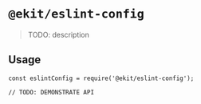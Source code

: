 # `@ekit/eslint-config`

> TODO: description

## Usage

```
const eslintConfig = require('@ekit/eslint-config');

// TODO: DEMONSTRATE API
```
